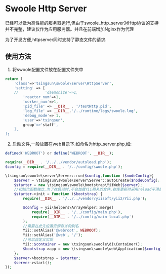 Swoole Http Server
=================

已经可以做为高性能的服务器运行,但由于swoole_http_server对Http协议的支持并不完整，建议仅作为应用服务器。并且在前端增加Nginx作为代理

为了开发方便,httpserver同时支持了静态文件的请求.

## 使用方法

1.  将swoole配置文件放在配置文件夹中
```php
return [
    'class'=>'tsingsun\swoole\server\HttpServer',
    'setting' => [
    //            'daemonize'=>1,
        'reactor_num'=>1,
        'worker_num'=>1,
        'pid_file' => __DIR__ . '/testHttp.pid',
        'log_file' => __DIR__.'/../runtime/logs/swoole.log',
        'debug_mode'=> 1,
        'user'=>'tsingsun',
        group'=>'staff',
    ],
];
```
2.  启动文件,一般放置在web目录下.如命名为http_server.php,如:
```php
defined('WEBROOT') or define('WEBROOT', __DIR__);

require(__DIR__ . '/../../vendor/autoload.php');
$config = require(__DIR__ . '/../config/swoole.php');

\tsingsun\swoole\server\Server::run($config,function ($nodeConfig){
    $server = \tsingsun\swoole\server\Server::autoCreate($nodeConfig);
    $starter = new \tsingsun\swoole\bootstrap\YiiWeb($server);
    //初始化函数独立,为了在启动时,不会加载Yii相关的文件,在库更新时采用reload平滑启动服务器
    $starter->init = function ($bootstrap) {
        require(__DIR__ . '/../../vendor/yiisoft/yii2/Yii.php');

        $config = yii\helpers\ArrayHelper::merge(
            require(__DIR__ . '/../config/main.php'),
            require(__DIR__ . '/../config/main-local.php')
        );
        //需要在此先设置资源有关的别名
        Yii::setAlias('@webroot', WEBROOT);
        Yii::setAlias('@web', '/');
        //可以自定义实现
        Yii::$container = new \tsingsun\swoole\di\Container();
        $bootstrap->app = new \tsingsun\swoole\web\Application($config);        
    };
    $server->bootstrap = $starter;
    $server->start();
});
```